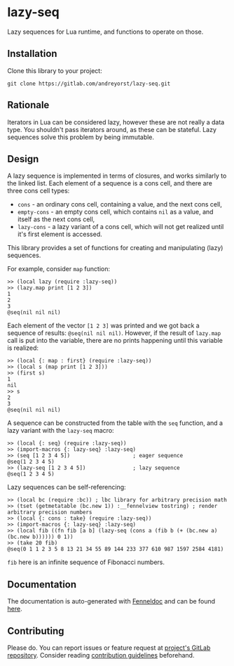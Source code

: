 # lazy-seq

Lazy sequences for Lua runtime, and functions to operate on those.

## Installation

Clone this library to your project:

    git clone https://gitlab.com/andreyorst/lazy-seq.git

## Rationale

Iterators in Lua can be considered lazy, however these are not really a data type.
You shouldn't pass iterators around, as these can be stateful.
Lazy sequences solve this problem by being immutable.

## Design

A lazy sequence is implemented in terms of closures, and works similarly to the linked list.
Each element of a sequence is a cons cell, and there are three cons cell types:

- `cons` - an ordinary cons cell, containing a value, and the next cons cell,
- `empty-cons` - an empty cons cell, which contains `nil` as a value, and itself as the next cons cell,
- `lazy-cons` - a lazy variant of a cons cell, which will not get realized until it's first element is accessed.

This library provides a set of functions for creating and manipulating (lazy) sequences.

For example, consider `map` function:

``` fennel
>> (local lazy (require :lazy-seq))
>> (lazy.map print [1 2 3])
1
2
3
@seq(nil nil nil)
```

Each element of the vector `[1 2 3]` was printed and we got back a sequence of results: `@seq(nil nil nil)`.
However, if the result of `lazy.map` call is put into the variable, there are no prints happening until this variable is realized:

``` fennel
>> (local {: map : first} (require :lazy-seq))
>> (local s (map print [1 2 3]))
>> (first s)
1
nil
>> s
2
3
@seq(nil nil nil)
```

A sequence can be constructed from the table with the `seq` function, and a lazy variant with the `lazy-seq` macro:

``` fennel
>> (local {: seq} (require :lazy-seq))
>> (import-macros {: lazy-seq} :lazy-seq)
>> (seq [1 2 3 4 5])                    ; eager sequence
@seq(1 2 3 4 5)
>> (lazy-seq [1 2 3 4 5])               ; lazy sequence
@seq(1 2 3 4 5)
```

Lazy sequences can be self-referencing:

``` fennel
>> (local bc (require :bc)) ; lbc library for arbitrary precision math
>> (tset (getmetatable (bc.new 1)) :__fennelview tostring) ; render arbitrary precision numbers
>> (local {: cons : take} (require :lazy-seq))
>> (import-macros {: lazy-seq} :lazy-seq)
>> (local fib ((fn fib [a b] (lazy-seq (cons a (fib b (+ (bc.new a) (bc.new b)))))) 0 1))
>> (take 20 fib)
@seq(0 1 1 2 3 5 8 13 21 34 55 89 144 233 377 610 987 1597 2584 4181)
```

`fib` here is an infinite sequence of Fibonacci numbers.

## Documentation

The documentation is auto-generated with [Fenneldoc](https://gitlab.com/andreyorst/fenneldoc) and can be found [here](doc/lazy-seq.md).

## Contributing

Please do.
You can report issues or feature request at [project's GitLab repository](https://gitlab.com/andreyorst/lazy-seq).
Consider reading [contribution guidelines](CONTRIBUTING.md) beforehand.

<!--  LocalWords:
      LocalWords:  GitLab submodule stateful runtime Fenneldoc
 -->
